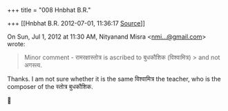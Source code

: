 +++
title = "008 Hnbhat B.R."

+++
[[Hnbhat B.R.	2012-07-01, 11:36:17 [Source](https://groups.google.com/g/bvparishat/c/O2jJrd1FnC4)]]



  
On Sun, Jul 1, 2012 at 11:30 AM, Nityanand Misra \<[nmi...@gmail.com]()\> wrote:  

> Minor comment - रामरक्षास्तोत्र is ascribed to बुधकौशिक (विश्वामित्र) > and not अगस्त्य.  

  

  

Thanks. I am not sure whether it is the same विश्वामित्र the teacher, who is the composer of the स्तोत्र बुधकौशिक.



  



